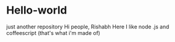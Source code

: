 # Hello-world
just another repository
Hi people,
Rishabh Here
I like node .js and coffeescript (that's what i'm made of)
